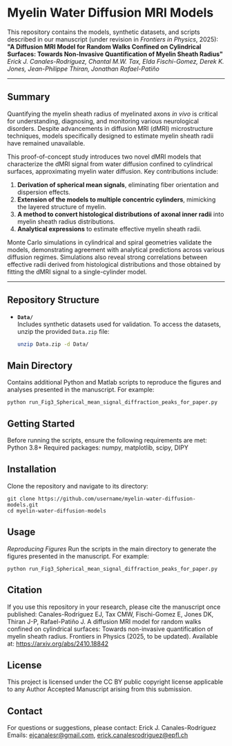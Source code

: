 # Myelin Water Diffusion MRI Models

This repository contains the models, synthetic datasets, and scripts described in our manuscript (under revision in *Frontiers in Physics*, 2025):  
**"A Diffusion MRI Model for Random Walks Confined on Cylindrical Surfaces: Towards Non-Invasive Quantification of Myelin Sheath Radius"**  
*Erick J. Canales-Rodríguez, Chantal M.W. Tax, Elda Fischi-Gomez, Derek K. Jones, Jean-Philippe Thiran, Jonathan Rafael-Patiño*

---

## Summary

Quantifying the myelin sheath radius of myelinated axons *in vivo* is critical for understanding, diagnosing, and monitoring various neurological disorders. Despite advancements in diffusion MRI (dMRI) microstructure techniques, models specifically designed to estimate myelin sheath radii have remained unavailable.  

This proof-of-concept study introduces two novel dMRI models that characterize the dMRI signal from water diffusion confined to cylindrical surfaces, approximating myelin water diffusion. Key contributions include:  

1. **Derivation of spherical mean signals**, eliminating fiber orientation and dispersion effects.  
2. **Extension of the models to multiple concentric cylinders**, mimicking the layered structure of myelin.  
3. **A method to convert histological distributions of axonal inner radii** into myelin sheath radius distributions.  
4. **Analytical expressions** to estimate effective myelin sheath radii.  

Monte Carlo simulations in cylindrical and spiral geometries validate the models, demonstrating agreement with analytical predictions across various diffusion regimes. Simulations also reveal strong correlations between effective radii derived from histological distributions and those obtained by fitting the dMRI signal to a single-cylinder model.  

---

## Repository Structure

- **`Data/`**  
  Includes synthetic datasets used for validation. To access the datasets, unzip the provided `Data.zip` file:  
  ```bash
  unzip Data.zip -d Data/
  
## Main Directory
Contains additional Python and Matlab scripts to reproduce the figures and analyses presented in the manuscript. For example:

    python run_Fig3_Spherical_mean_signal_diffraction_peaks_for_paper.py
    

## Getting Started
Before running the scripts, ensure the following requirements are met:
    Python 3.8+
        Required packages:
        numpy, matplotlib, scipy, DIPY

## Installation
Clone the repository and navigate to its directory:

    git clone https://github.com/username/myelin-water-diffusion-models.git
    cd myelin-water-diffusion-models

## Usage
*Reproducing Figures*
Run the scripts in the main directory to generate the figures presented in the manuscript. For example:

    python run_Fig3_Spherical_mean_signal_diffraction_peaks_for_paper.py

## Citation
If you use this repository in your research, please cite the manuscript once published:
Canales-Rodríguez EJ, Tax CMW, Fischi-Gomez E, Jones DK, Thiran J-P, Rafael-Patiño J.
A diffusion MRI model for random walks confined on cylindrical surfaces: Towards non-invasive quantification of myelin sheath radius.
Frontiers in Physics (2025, to be updated).
Available at: https://arxiv.org/abs/2410.18842

## License
This project is licensed under the CC BY public copyright license applicable to any Author Accepted Manuscript arising from this submission.

## Contact
For questions or suggestions, please contact: Erick J. Canales-Rodríguez
    Emails: ejcanalesr@gmail.com, erick.canalesrodriguez@epfl.ch
